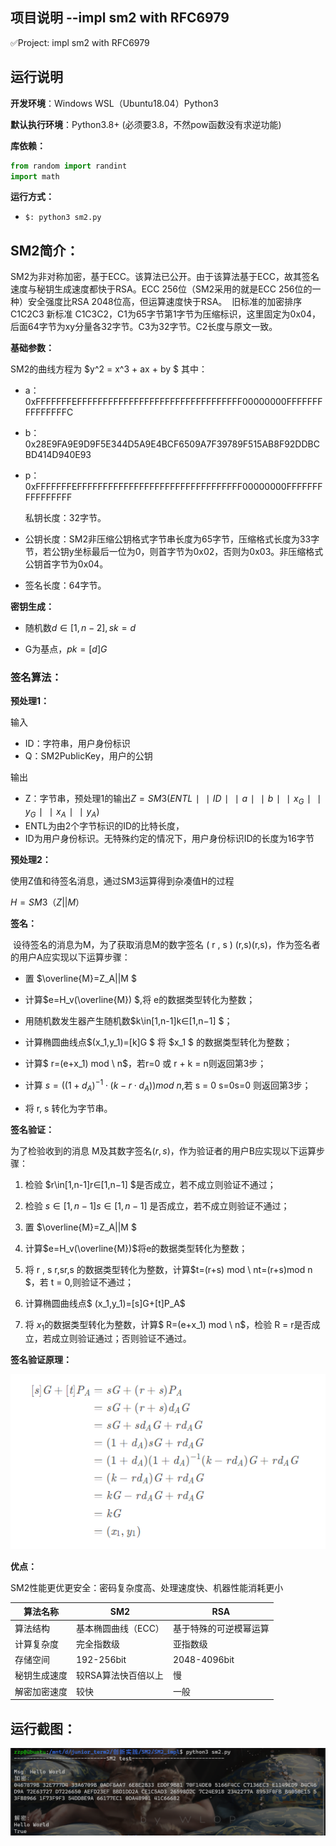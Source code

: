 ## 项目说明 --impl sm2 with RFC6979

✅Project: impl sm2 with RFC6979



## 运行说明

**开发环境**：Windows WSL（Ubuntu18.04）Python3

**默认执行环境**：Python3.8+ (必须要3.8，不然pow函数没有求逆功能)

**库依赖：**

```python
from random import randint
import math
```

**运行方式：**

- `$: python3 sm2.py`  



## SM2简介：

​		SM2为非对称加密，基于ECC。该算法已公开。由于该算法基于ECC，故其签名速度与秘钥生成速度都快于RSA。ECC 256位（SM2采用的就是ECC 256位的一种）安全强度比RSA 2048位高，但运算速度快于RSA。
​		旧标准的加密排序C1C2C3 新标准 C1C3C2，C1为65字节第1字节为压缩标识，这里固定为0x04，后面64字节为xy分量各32字节。C3为32字节。C2长度与原文一致。



**基础参数：**

SM2的曲线方程为 $y^2 = x^3 + ax + by $
其中：

- a：0xFFFFFFFEFFFFFFFFFFFFFFFFFFFFFFFFFFFFFFFF00000000FFFFFFFFFFFFFFFC
- b：0x28E9FA9E9D9F5E344D5A9E4BCF6509A7F39789F515AB8F92DDBCBD414D940E93
- p：0xFFFFFFFEFFFFFFFFFFFFFFFFFFFFFFFFFFFFFFFF00000000FFFFFFFFFFFFFFFF  
  
  私钥长度：32字节。

- 公钥长度：SM2非压缩公钥格式字节串长度为65字节，压缩格式长度为33字节，若公钥y坐标最后一位为0，则首字节为0x02，否则为0x03。非压缩格式公钥首字节为0x04。

- 签名长度：64字节。

**密钥生成：**

- 随机数$d\in [1,n-2],sk=d$

- G为基点，$pk = [d]G$

  

### **签名算法：**

**预处理1：**

输入

- ID：字符串，用户身份标识
- Q：SM2PublicKey，用户的公钥

输出

- Z：字节串，预处理1的输出$Z=SM3(ENTL∣∣ID∣∣a∣∣b∣∣x_G∣∣y_G∣∣x_A∣∣y_A)$
- ENTL为由2个字节标识的ID的比特长度，
- ID为用户身份标识。无特殊约定的情况下，用户身份标识ID的长度为16字节

**预处理2：**

使用Z值和待签名消息，通过SM3运算得到杂凑值H的过程

$H = SM3（Z||M）$

**签名：**

​	设待签名的消息为M，为了获取消息M的数字签名 ( r , s ) (r,s)(r,s)，作为签名者的用户A应实现以下运算步骤：

- 置  $\overline{M}=Z_A||M $


- 计算$e=H_v(\overline{M}) $,将 e的数据类型转化为整数；
- 用随机数发生器产生随机数$k\in[1,n-1]k∈[1,n−1] $；
- 计算椭圆曲线点$(x_1,y_1)=[k]G $
  将  $x_1 $ 的数据类型转化为整数；
- 计算$ r=(e+x_1) mod \ n$，若r=0 或 r + k = n则返回第3步；
- 计算 $s=((1+d_A)^{-1}\cdot (k-r \cdot d_A)) mod\ n$,若 s = 0 s=0s=0 则返回第3步；
- 将 r, s 转化为字节串。

**签名验证：**

为了检验收到的消息 M及其数字签名$( r , s )$，作为验证者的用户B应实现以下运算步骤：

 1. 检验 $r\in[1,n-1]r∈[1,n−1] $是否成立，若不成立则验证不通过；

 2. 检验 $s\in[1,n-1]s∈[1,n−1]$ 是否成立，若不成立则验证不通过；

 3. 置 $\overline{M}=Z_A||M $

 4. 计算$e=H_v(\overline{M})$将e的数据类型转化为整数；

 5. 将 r , s r,sr,s 的数据类型转化为整数，计算$t=(r+s) mod \ nt=(r+s)mod n $，若 t = 0,则验证不通过；

 6. 计算椭圆曲线点$ (x_1,y_1)=[s]G+[t]P_A$

 7. 将 $x_1$的数据类型转化为整数，计算$ R=(e+x_1) mod \ n$，检验 R = r是否成立，若成立则验证通过；否则验证不通过。

    

**签名验证原理：**

![verify](.\picture\verify.png)

**优点：**

SM2性能更优更安全：密码复杂度高、处理速度快、机器性能消耗更小

| 算法名称     | SM2                 | RSA                    |
| ------------ | ------------------- | ---------------------- |
| 算法结构     | 基本椭圆曲线（ECC） | 基于特殊的可逆模幂运算 |
| 计算复杂度   | 完全指数级          | 亚指数级               |
| 存储空间     | 192-256bit          | 2048-4096bit           |
| 秘钥生成速度 | 较RSA算法快百倍以上 | 慢                     |
| 解密加密速度 | 较快                | 一般                   |



## 运行截图：

![run](.\picture\run.png)

